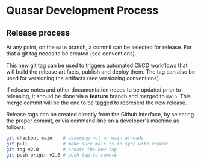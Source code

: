 # Quasar Development Process

## Release process

At any point, on the `main` branch, a commit can be selected for release. For that a git tag needs to be created (see conventions).

This new git tag can be used to triggers automated CI/CD workflows that will build the release artifacts, publish and deploy them. The tag can also be used for versioning the artifacts (see versioning conventions).

If release notes and other documentation needs to be updated prior to releasing, it should be done via a **feature** branch and merged to `main`. This merge commit will be the one to be tagged to represent the new release.

Release tags can be created directly from the Github interface, by selecting the proper commit, or via command-line on a developer's machine as follows:

```bash
git checkout main    # assuming not on main already
git pull             # make sure main is in sync with remote
git tag v2.0         # create the new tag
git push origin v2.0 # push tag to remote
```

```
